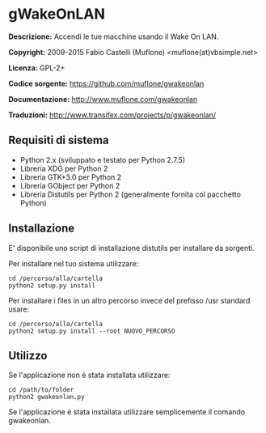 gWakeOnLAN
==========
**Descrizione:** Accendi le tue macchine usando il Wake On LAN.

**Copyright:** 2009-2015 Fabio Castelli (Muflone) <muflone(at)vbsimple.net>

**Licenza:** GPL-2+

**Codice sorgente:** https://github.com/muflone/gwakeonlan

**Documentazione:** http://www.muflone.com/gwakeonlan

**Traduzioni:** http://www.transifex.com/projects/p/gwakeonlan/

Requisiti di sistema
--------------------

* Python 2.x (sviluppato e testato per Python 2.7.5)
* Libreria XDG per Python 2
* Libreria GTK+3.0 per Python 2
* Libreria GObject per Python 2
* Libreria Distutils per Python 2 (generalmente fornita col pacchetto Python)

Installazione
-------------

E' disponibile uno script di installazione distutils per installare da sorgenti.

Per installare nel tuo sistema utilizzare:

    cd /percorso/alla/cartella
    python2 setup.py install

Per installare i files in un altro percorso invece del prefisso /usr standard
usare:

    cd /percorso/alla/cartella
    python2 setup.py install --root NUOVO_PERCORSO

Utilizzo
--------

Se l'applicazione non è stata installata utilizzare:

    cd /path/to/folder
    python2 gwakeonlan.py

Se l'applicazione è stata installata utilizzare semplicemente il comando
gwakeonlan.

